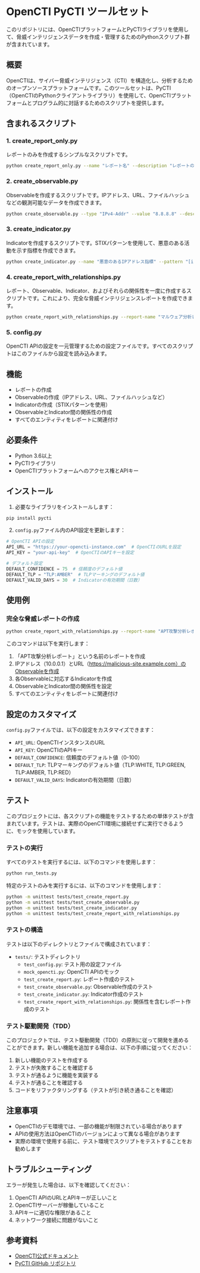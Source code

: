 # OpenCTI PyCTI ツールセット

このリポジトリには、OpenCTIプラットフォームとPyCTIライブラリを使用して、脅威インテリジェンスデータを作成・管理するためのPythonスクリプト群が含まれています。

## 概要

OpenCTIは、サイバー脅威インテリジェンス（CTI）を構造化し、分析するためのオープンソースプラットフォームです。このツールセットは、PyCTI（OpenCTIのPythonクライアントライブラリ）を使用して、OpenCTIプラットフォームとプログラム的に対話するためのスクリプトを提供します。

## 含まれるスクリプト

### 1. create_report_only.py

レポートのみを作成するシンプルなスクリプトです。

```bash
python create_report_only.py --name "レポート名" --description "レポートの説明"
```

### 2. create_observable.py

Observableを作成するスクリプトです。IPアドレス、URL、ファイルハッシュなどの観測可能なデータを作成できます。

```bash
python create_observable.py --type "IPv4-Addr" --value "8.8.8.8" --description "テスト用IPアドレス"
```

### 3. create_indicator.py

Indicatorを作成するスクリプトです。STIXパターンを使用して、悪意のある活動を示す指標を作成できます。

```bash
python create_indicator.py --name "悪意のあるIPアドレス指標" --pattern "[ipv4-addr:value = '8.8.8.8']"
```

### 4. create_report_with_relationships.py

レポート、Observable、Indicator、およびそれらの関係性を一度に作成するスクリプトです。これにより、完全な脅威インテリジェンスレポートを作成できます。

```bash
python create_report_with_relationships.py --report-name "マルウェア分析レポート" --ip "8.8.8.8" --url "https://malicious-example.com"
```

### 5. config.py

OpenCTI APIの設定を一元管理するための設定ファイルです。すべてのスクリプトはこのファイルから設定を読み込みます。

## 機能

- レポートの作成
- Observableの作成（IPアドレス、URL、ファイルハッシュなど）
- Indicatorの作成（STIXパターンを使用）
- ObservableとIndicator間の関係性の作成
- すべてのエンティティをレポートに関連付け

## 必要条件

- Python 3.6以上
- PyCTIライブラリ
- OpenCTIプラットフォームへのアクセス権とAPIキー

## インストール

1. 必要なライブラリをインストールします：

```bash
pip install pycti
```

2. `config.py`ファイル内のAPI設定を更新します：

```python
# OpenCTI APIの設定
API_URL = "https://your-opencti-instance.com"  # OpenCTIのURLを設定
API_KEY = "your-api-key"  # OpenCTIのAPIキーを設定

# デフォルト設定
DEFAULT_CONFIDENCE = 75  # 信頼度のデフォルト値
DEFAULT_TLP = "TLP:AMBER"  # TLPマーキングのデフォルト値
DEFAULT_VALID_DAYS = 30  # Indicatorの有効期間（日数）
```

## 使用例

### 完全な脅威レポートの作成

```bash
python create_report_with_relationships.py --report-name "APT攻撃分析レポート" --ip "10.0.0.1" --url "https://malicious-site.example.com"
```

このコマンドは以下を実行します：
1. 「APT攻撃分析レポート」という名前のレポートを作成
2. IPアドレス（10.0.0.1）とURL（https://malicious-site.example.com）のObservableを作成
3. 各Observableに対応するIndicatorを作成
4. ObservableとIndicator間の関係性を設定
5. すべてのエンティティをレポートに関連付け

## 設定のカスタマイズ

`config.py`ファイルでは、以下の設定をカスタマイズできます：

- `API_URL`: OpenCTIインスタンスのURL
- `API_KEY`: OpenCTIのAPIキー
- `DEFAULT_CONFIDENCE`: 信頼度のデフォルト値（0-100）
- `DEFAULT_TLP`: TLPマーキングのデフォルト値（TLP:WHITE, TLP:GREEN, TLP:AMBER, TLP:RED）
- `DEFAULT_VALID_DAYS`: Indicatorの有効期間（日数）

## テスト

このプロジェクトには、各スクリプトの機能をテストするための単体テストが含まれています。テストは、実際のOpenCTI環境に接続せずに実行できるように、モックを使用しています。

### テストの実行

すべてのテストを実行するには、以下のコマンドを使用します：

```bash
python run_tests.py
```

特定のテストのみを実行するには、以下のコマンドを使用します：

```bash
python -m unittest tests/test_create_report.py
python -m unittest tests/test_create_observable.py
python -m unittest tests/test_create_indicator.py
python -m unittest tests/test_create_report_with_relationships.py
```

### テストの構造

テストは以下のディレクトリとファイルで構成されています：

- `tests/`: テストディレクトリ
  - `test_config.py`: テスト用の設定ファイル
  - `mock_opencti.py`: OpenCTI APIのモック
  - `test_create_report.py`: レポート作成のテスト
  - `test_create_observable.py`: Observable作成のテスト
  - `test_create_indicator.py`: Indicator作成のテスト
  - `test_create_report_with_relationships.py`: 関係性を含むレポート作成のテスト

### テスト駆動開発（TDD）

このプロジェクトでは、テスト駆動開発（TDD）の原則に従って開発を進めることができます。新しい機能を追加する場合は、以下の手順に従ってください：

1. 新しい機能のテストを作成する
2. テストが失敗することを確認する
3. テストが通るように機能を実装する
4. テストが通ることを確認する
5. コードをリファクタリングする（テストが引き続き通ることを確認）

## 注意事項

- OpenCTIのデモ環境では、一部の機能が制限されている場合があります
- APIの使用方法はOpenCTIのバージョンによって異なる場合があります
- 実際の環境で使用する前に、テスト環境でスクリプトをテストすることをお勧めします

## トラブルシューティング

エラーが発生した場合は、以下を確認してください：

1. OpenCTI APIのURLとAPIキーが正しいこと
2. OpenCTIサーバーが稼働していること
3. APIキーに適切な権限があること
4. ネットワーク接続に問題がないこと

## 参考資料

- [OpenCTI公式ドキュメント](https://filigran.notion.site/OpenCTI-Public-Knowledge-Base-d411e5e477734c59887dad3649f20518)
- [PyCTI GitHub リポジトリ](https://github.com/OpenCTI-Platform/client-python) 